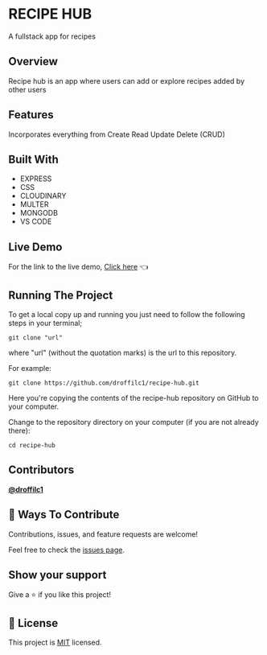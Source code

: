 # RECIPE HUB

A fullstack app for recipes

## Overview
Recipe hub is an app where users can add or explore recipes added by other users

## Features
Incorporates everything from Create Read Update Delete (CRUD)

## Built With
* EXPRESS
* CSS
* CLOUDINARY
* MULTER
* MONGODB
* VS CODE

## Live Demo
For the link to the live demo, [Click here](https://recipe-hub-production.up.railway.app/) :point_left:

## Running The Project
To get a local copy up and running you just need to follow the following steps in your terminal;
```
git clone "url"
```

where "url" (without the quotation marks) is the url to this repository.

For example:

```
git clone https://github.com/droffilc1/recipe-hub.git
```

Here you're copying the contents of the recipe-hub repository on GitHub to your computer.

Change to the repository directory on your computer (if you are not already there):

```
cd recipe-hub
```

## Contributors

**[@droffilc1][1]**

## 🤝 Ways To Contribute

Contributions, issues, and feature requests are welcome!

Feel free to check the [issues page](../../issues/).

## Show your support

Give a ⭐️ if you like this project!

## 📝 License

This project is [MIT](./MIT.md) licensed.

[1]:https://github.com/droffilc1
